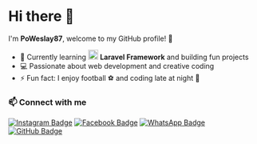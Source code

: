 # Hi there 👋

I'm **PoWeslay87**, welcome to my GitHub profile! 🚀

- 🌱 Currently learning <img src="https://laravel.com/img/logomark.min.svg" width="20"/> **Laravel Framework** and building fun projects  
- 💻 Passionate about web development and creative coding  
- ⚡ Fun fact: I enjoy football ⚽ and coding late at night 🌙  

### 📫 Connect with me

[![Instagram Badge](https://img.shields.io/badge/-Instagram-E4405F?style=flat-square&logo=instagram&logoColor=white)](https://www.instagram.com/yarinap_weslay)
[![Facebook Badge](https://img.shields.io/badge/-Facebook-1877F2?style=flat-square&logo=facebook&logoColor=white)](https://www.facebook.com/weslay.yarinap.1)
[![WhatsApp Badge](https://img.shields.io/badge/-WhatsApp-25D366?style=flat-square&logo=whatsapp&logoColor=white)](https://wa.me/6285387780731)
[![GitHub Badge](https://img.shields.io/badge/-GitHub-181717?style=flat-square&logo=github&logoColor=white)](https://github.com/PoWeslay87)




